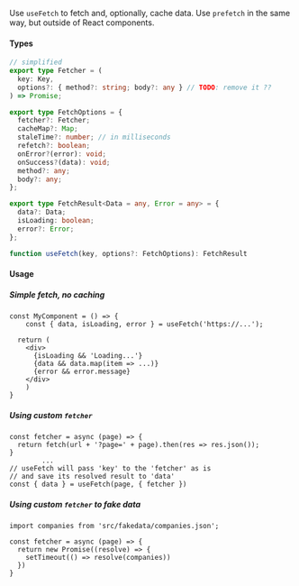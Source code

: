 
Use `useFetch` to fetch and, optionally, cache data. 
Use `prefetch` in the same way, but outside of React components.

#### Types
```ts
// simplified
export type Fetcher = (
  key: Key,
  options?: { method?: string; body?: any } // TODO: remove it ??
) => Promise;

export type FetchOptions = {
  fetcher?: Fetcher;
  cacheMap?: Map;
  staleTime?: number; // in milliseconds
  refetch?: boolean;
  onError?(error): void;
  onSuccess?(data): void;
  method?: any;
  body?: any;
};

export type FetchResult<Data = any, Error = any> = {
  data?: Data;
  isLoading: boolean;
  error?: Error;
};

function useFetch(key, options?: FetchOptions): FetchResult
```

#### Usage
##### Simple fetch, no caching
```tsx
const MyComponent = () => {
	const { data, isLoading, error } = useFetch('https://...');

  return (
    <div>
      {isLoading && 'Loading...'}
      {data && data.map(item => ...)}
      {error && error.message}
    </div>
    )
}
```

##### Using custom `fetcher`
```tsx
const fetcher = async (page) => {
  return fetch(url + '?page=' + page).then(res => res.json());
}
        ...
// useFetch will pass 'key' to the 'fetcher' as is				
// and save its resolved result to 'data'
const { data } = useFetch(page, { fetcher })        
```

##### Using custom `fetcher` to fake data
```tsx
import companies from 'src/fakedata/companies.json';

const fetcher = async (page) => {
  return new Promise((resolve) => {
    setTimeout(() => resolve(companies))
  })
}
```


